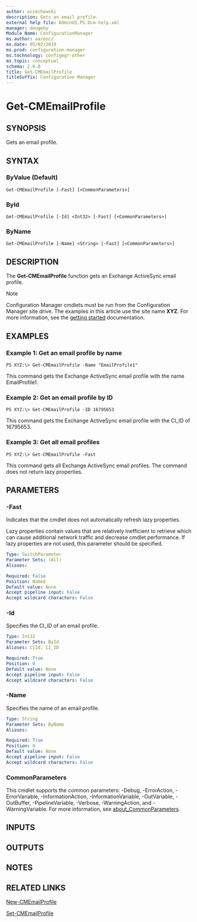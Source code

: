 ```yaml
---
author: aczechowski
description: Gets an email profile.
external help file: AdminUI.PS.Dcm-help.xml
manager: dougeby
Module Name: ConfigurationManager
ms.author: aaroncz
ms.date: 05/02/2019
ms.prod: configuration-manager
ms.technology: configmgr-other
ms.topic: conceptual
schema: 2.0.0
title: Get-CMEmailProfile
titleSuffix: Configuration Manager
---
```


# Get-CMEmailProfile

## SYNOPSIS
Gets an email profile.

## SYNTAX

### ByValue (Default)
```
Get-CMEmailProfile [-Fast] [<CommonParameters>]
```

### ById
```
Get-CMEmailProfile [-Id] <Int32> [-Fast] [<CommonParameters>]
```

### ByName
```
Get-CMEmailProfile [-Name] <String> [-Fast] [<CommonParameters>]
```

## DESCRIPTION
The **Get-CMEmailProfile** function gets an Exchange ActiveSync email profile.

> [!NOTE]
> Configuration Manager cmdlets must be run from the Configuration Manager site drive.
> The examples in this article use the site name **XYZ**. For more information, see the
> [getting started](/powershell/sccm/overview) documentation.

## EXAMPLES

### Example 1: Get an email profile by name
```
PS XYZ:\> Get-CMEmailProfile -Name "EmailProfile1"
```

This command gets the Exchange ActiveSync email profile with the name EmailProfile1.

### Example 2: Get an email profile by ID
```
PS XYZ:\> Get-CMEmailProfile -ID 16795653
```

This command gets the Exchange ActiveSync email profile with the CI_ID of 16795653.

### Example 3: Get all email profiles
```
PS XYZ:\> Get-CMEmailProfile -Fast
```

This command gets all Exchange ActiveSync email profiles.
The command does not return lazy properties.

## PARAMETERS

### -Fast
Indicates that the cmdlet does not automatically refresh lazy properties.

Lazy properties contain values that are relatively inefficient to retrieve which can cause additional network traffic and decrease cmdlet performance.
If lazy properties are not used, this parameter should be specified.

```yaml
Type: SwitchParameter
Parameter Sets: (All)
Aliases:

Required: False
Position: Named
Default value: None
Accept pipeline input: False
Accept wildcard characters: False
```

### -Id
Specifies the CI_ID of an email profile.

```yaml
Type: Int32
Parameter Sets: ById
Aliases: CIId, CI_ID

Required: True
Position: 0
Default value: None
Accept pipeline input: False
Accept wildcard characters: False
```

### -Name
Specifies the name of an email profile.

```yaml
Type: String
Parameter Sets: ByName
Aliases:

Required: True
Position: 0
Default value: None
Accept pipeline input: False
Accept wildcard characters: False
```

### CommonParameters
This cmdlet supports the common parameters: -Debug, -ErrorAction, -ErrorVariable, -InformationAction, -InformationVariable, -OutVariable, -OutBuffer, -PipelineVariable, -Verbose, -WarningAction, and -WarningVariable. For more information, see [about_CommonParameters](http://go.microsoft.com/fwlink/?LinkID=113216).

## INPUTS

## OUTPUTS

## NOTES

## RELATED LINKS

[New-CMEmailProfile](New-CMEmailProfile.md)

[Set-CMEmailProfile](Set-CMEmailProfile.md)


